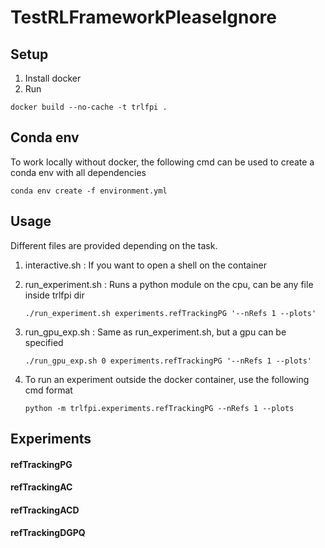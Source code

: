 # TestRLFrameworkPleaseIgnore

## Setup

1) Install docker
2) Run 

```
docker build --no-cache -t trlfpi .
```

## Conda env

To work locally without docker, the following cmd can be used to create a conda env with all dependencies

```
conda env create -f environment.yml
```

## Usage

Different files are provided depending on the task.

1) interactive.sh : If you want to open a shell on the container

2) run_experiment.sh : Runs a python module on the cpu, can be any file inside trlfpi dir

    ``` ./run_experiment.sh experiments.refTrackingPG '--nRefs 1 --plots' ```

3) run_gpu_exp.sh : Same as run_experiment.sh, but a gpu can be specified

    ``` ./run_gpu_exp.sh 0 experiments.refTrackingPG '--nRefs 1 --plots' ```

4) To run an experiment outside the docker container, use the following cmd format

    ``` python -m trlfpi.experiments.refTrackingPG --nRefs 1 --plots ```

## Experiments

#### refTrackingPG

#### refTrackingAC

#### refTrackingACD

#### refTrackingDGPQ

